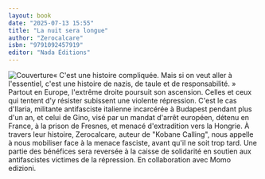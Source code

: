 ```yaml
---
layout: book
date: "2025-07-13 15:55"
title: "La nuit sera longue"
author: "Zerocalcare"
isbn: "9791092457919"
editor: "Nada Éditions"
---
```

![Couverture](/img/9791092457919.jpeg)« C'est une histoire compliquée. Mais si on veut aller à l'essentiel, c'est une histoire de nazis, de taule et de responsabilité. »  Partout en Europe, l'extrême droite poursuit son ascension. Celles et ceux qui tentent d'y résister subissent une violente répression. C'est le cas d'Ilaria, militante antifasciste italienne incarcérée à Budapest pendant plus d'un an, et celui de Gino, visé par un mandat d'arrêt européen, détenu en France, à la prison de Fresnes, et menacé d'extradition vers la Hongrie.  À travers leur histoire, Zerocalcare, auteur de "Kobane Calling", nous appelle à nous mobiliser face à la menace fasciste, avant qu'il ne soit trop tard.  Une partie des bénéfices sera reversée à la caisse de solidarité en soutien aux antifascistes victimes de la répression.  En collaboration avec Momo edizioni.